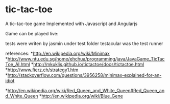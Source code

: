 tic-tac-toe
===========

A tic-tac-toe game Implemented with Javascript and Angularjs

Game can be played live:

tests were writen by jasmin under test folder
testacular was the test runner

references:
*http://en.wikipedia.org/wiki/Minimax
*http://www.ntu.edu.sg/home/ehchua/programming/java/JavaGame_TicTacToe_AI.html
*http://mkuklis.github.io/tictactoe/docs/tictactoe.html
*http://www.fierz.ch/strategy1.htm
*http://stackoverflow.com/questions/3956258/minimax-explained-for-an-idiot

*http://en.wikipedia.org/wiki/Red_Queen_and_White_Queen#Red_Queen_and_White_Queen
*http://en.wikipedia.org/wiki/Blue_Gene